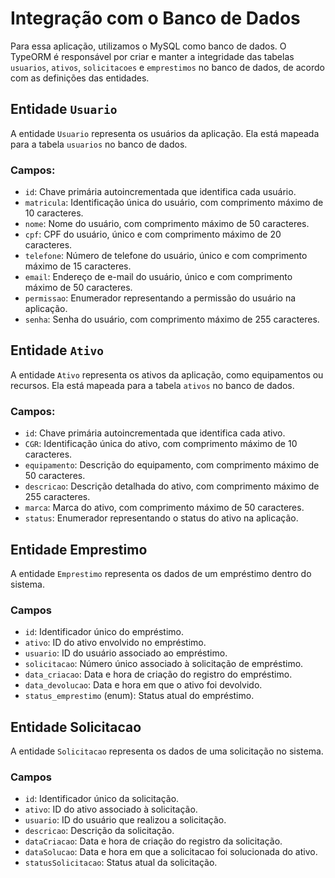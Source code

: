 # Integração com o Banco de Dados

Para essa aplicação, utilizamos o MySQL como banco de dados. O TypeORM é responsável por criar e manter a integridade das tabelas `usuarios`, `ativos`, `solicitacoes` e `emprestimos` no banco de dados, de acordo com as definições das entidades.

## Entidade `Usuario`

A entidade `Usuario` representa os usuários da aplicação. Ela está mapeada para a tabela `usuarios` no banco de dados.

### Campos:

- `id`: Chave primária autoincrementada que identifica cada usuário.
- `matricula`: Identificação única do usuário, com comprimento máximo de 10 caracteres.
- `nome`: Nome do usuário, com comprimento máximo de 50 caracteres.
- `cpf`: CPF do usuário, único e com comprimento máximo de 20 caracteres.
- `telefone`: Número de telefone do usuário, único e com comprimento máximo de 15 caracteres.
- `email`: Endereço de e-mail do usuário, único e com comprimento máximo de 50 caracteres.
- `permissao`: Enumerador representando a permissão do usuário na aplicação.
- `senha`: Senha do usuário, com comprimento máximo de 255 caracteres.



## Entidade `Ativo`

A entidade `Ativo` representa os ativos da aplicação, como equipamentos ou recursos. Ela está mapeada para a tabela `ativos` no banco de dados.

### Campos:

- `id`: Chave primária autoincrementada que identifica cada ativo.
- `CGR`: Identificação única do ativo, com comprimento máximo de 10 caracteres.
- `equipamento`: Descrição do equipamento, com comprimento máximo de 50 caracteres.
- `descricao`: Descrição detalhada do ativo, com comprimento máximo de 255 caracteres.
- `marca`: Marca do ativo, com comprimento máximo de 50 caracteres.
- `status`: Enumerador representando o status do ativo na aplicação.

## Entidade Emprestimo

A entidade `Emprestimo` representa os dados de um empréstimo dentro do sistema.

### Campos

- `id`: Identificador único do empréstimo.
- `ativo`: ID do ativo envolvido no empréstimo.
- `usuario`: ID do usuário associado ao empréstimo.
- `solicitacao`: Número único associado à solicitação de empréstimo.
- `data_criacao`: Data e hora de criação do registro do empréstimo.
- `data_devolucao`: Data e hora em que o ativo foi devolvido.
- `status_emprestimo` (enum): Status atual do empréstimo.

## Entidade Solicitacao

A entidade `Solicitacao` representa os dados de uma solicitação no sistema.

### Campos

- `id`: Identificador único da solicitação.
- `ativo`: ID do ativo associado à solicitação.
- `usuario`: ID do usuário que realizou a solicitação.
- `descricao`: Descrição da solicitação.
- `dataCriacao`: Data e hora de criação do registro da solicitação.
- `dataSolucao`: Data e hora em que a solicitacao foi solucionada do ativo.
- `statusSolicitacao`: Status atual da solicitação.


